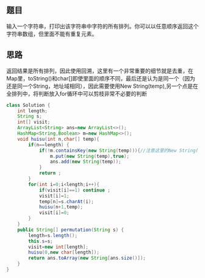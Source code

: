 ## 题目
输入一个字符串，打印出该字符串中字符的所有排列。你可以以任意顺序返回这个字符串数组，但里面不能有重复元素。
## 思路
返回结果是所有排列，因此使用回溯，这里有一个非常重要的细节就是去重，在Map里，toString()和char[]即使里面的顺序不同，最后还是认为是同一个（因为还是同一个String，地址域相同），因此需要使用New String(temp),另一个点是在全排列中，将判断放入for循环中可以剪枝非常不必要的判断
```java
class Solution {
    int length;
    String s;
    int[] visit;
    ArrayList<String> ans=new ArrayList<>();
    HashMap<String,Boolean> m=new HashMap<>();
    void huisu(int n,char[] temp){
        if(n==length) {
            if(!m.containsKey(new String(temp))){//注意这里的New String()
                m.put(new String(temp),true);
                ans.add(new String(temp));   
            }
            return ;
        }
        for(int i=0;i<length;i++){
            if(visit[i]==1) continue ;
            visit[i]=1;
            temp[n]=s.charAt(i);
            huisu(n+1,temp);
            visit[i]=0;
        }
    }
    public String[] permutation(String s) {
        length=s.length();
        this.s=s;
        visit=new int[length];
        huisu(0,new char[length]);
        return ans.toArray(new String[ans.size()]);
    }
}
```
